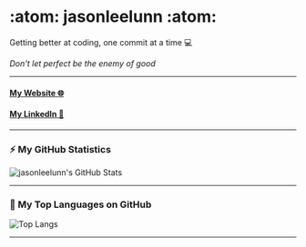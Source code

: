# :atom: jasonleelunn :atom:

Getting better at coding, one commit at a time :computer:  

*Don't let perfect be the enemy of good*

---

#### [My Website :globe_with_meridians:][website]
#### [My LinkedIn :link:][linkedin]

---

### :zap: My GitHub Statistics

<img alt="jasonleelunn's GitHub Stats" src="https://github-readme-stats.vercel.app/api?username=jasonleelunn&show_icons=true&theme=dark&count_private=true&include_all_commits=true" />  


---

### :rocket: My Top Languages on GitHub

![Top Langs](https://github-readme-stats.vercel.app/api/top-langs/?username=jasonleelunn&layout=compact&langs_count=6&theme=dark)

---

[website]: https://jasonleelunn.github.io/react-personal-web-page/
[linkedin]: https://www.linkedin.com/in/jasonleelunn/
